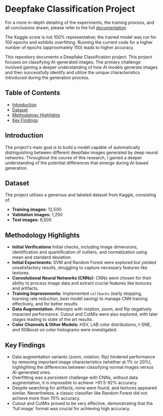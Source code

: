 # Deepfake Classification Project

For a more in-depth detailing of the experiments, the training process, and all conclusions drawn, please refer to the full [documentation](documentation.pdf)

The Kaggle score is not 100% representative; the trained model was run for 100 epochs and exhibits overfitting. Running the current code for a higher number of epochs (approximately 150) leads to higher accuracy.

This repository documents a Deepfake Classification project. This project focuses on classifying AI-generated images. The primary challenge involved gaining a deeper understanding of how AI models generate images and then successfully identify and utilize the unique characteristics introduced during the generation process.

## Table of Contents

* [Introduction](#introduction)
* [Dataset](#dataset)
* [Methodology Highlights](#methodology-highlights)
* [Key Findings](#key-findings)

## Introduction

The project's main goal is to build a model capable of automatically distinguishing between different deepfake images generated by deep neural networks. Throughout the course of this research, I gained a deeper understanding of the potential differences that emerge during AI-based generation.

## Dataset

The project utilizes a generous and labeled dataset from Kaggle, consisting of: 
* **Training images:** 12,500 
* **Validation images:** 1,250 
* **Test images:** 6,500

  
## Methodology Highlights

* **Initial Verifications** Initial checks, including image dimensions, identification and quantification of outliers, and normalization using mean and standard deviation.
* **Initial Experiments:** SVM and Random Forest were explored but yielded unsatisfactory results, struggling to capture necessary features like textures. 
* **Convolutional Neural Networks (CNNs):** CNNs were chosen for their ability to process image data and extract crucial features like textures and artifacts. 
* **Training Improvements:** Implemented `callbacks` (early stopping, learning rate reduction, best model saving) to manage CNN training effectively, and for better results. 
* **Data Augmentation:** Attempts with rotation, zoom, and flip negatively impacted performance. Cutout and CutMix were also explored, with later stages leading to state of the art results. 
* **Color Channels & Other Models:** HSV, LAB color distributions, t-SNE, and XGBoost on color histograms were investigated.  

## Key Findings

* Data augmentation variants (zoom, rotation, flip) hindered performance by removing important image characteristics (whether at 1% or 20%), highlighting the differences between classifying normal images versus AI-generated ones.
* Overfitting was a persistent challenge with CNNs, without data augmentation, it is impossible to achieve >91.5-92% accuracy. 
* Despite searching for artifacts, none were found, and textures appeared similar. Nevertheless, a classic classifier like Random Forest did not achieve more than 70% accuracy.
* Cutout and CutMix proved to be very effective, demonstrating that the 'full image' format was crucial for achieving high accuracy. 

